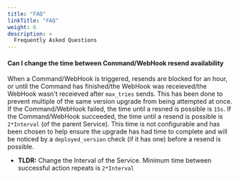 ```yaml
---
title: "FAQ"
linkTitle: "FAQ"
weight: 6
description: >
  Frequently Asked Questions
---
```


#### Can I change the time between Command/WebHook resend availability
When a Command/WebHook is triggered, resends are blocked for an hour, or until the Command has finished/the WebHook was receieved/the WebHook wasn't receieved after `max_tries` sends. This has been done to prevent multiple of the same version upgrade from being attempted at once. If the Command/WebHook failed, the time until a resned is possible is `15s`. If the Command/WebHook succeeded, the time until a resend is possible is `2*Interval` (of the parent Service). This time is not configurable and has been chosen to help ensure the upgrade has had time to complete and will be noticed by a `deployed_version` check (if it has one) before a resend is possible.
- **TLDR:** Change the Interval of the Service. Minimum time between successful action repeats is `2*Interval`